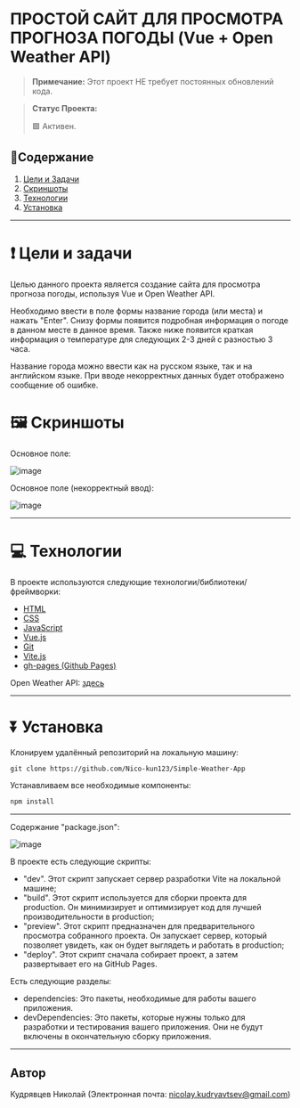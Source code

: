 # ПРОСТОЙ САЙТ ДЛЯ ПРОСМОТРА ПРОГНОЗА ПОГОДЫ (Vue + Open Weather API)

> **Примечание:** Этот проект НЕ требует постоянных обновлений кода.

> **Статус Проекта:**
>
> 🟩 Активен.

## 📑Содержание

1. [Цели и Задачи](#-цели-и-задачи)
2. [Скриншоты](#-скриншоты)
3. [Технологии](#-технологии)
4. [Установка](#-установка)

---

# ❗ Цели и задачи

Целью данного проекта является создание сайта для просмотра прогноза погоды, используя Vue и Open Weather API.

Необходимо ввести в поле формы название города (или места) и нажать "Enter". Снизу формы появится подробная информация о погоде в данном месте в данное время. Также ниже появится краткая информация о температуре для следующих 2-3 дней с разностью 3 часа.

Название города можно ввести как на русском языке, так и на английском языке. При вводе некорректных данных будет отображено сообщение об ошибке.

# 🖼 Скриншоты

Основное поле:

![image](https://github.com/Nico-kun123/Simple-Weather-App/assets/77405288/86b61cd3-f61e-4cb9-9868-e025268e1fe3)

Основное поле (некорректный ввод):

![image](https://github.com/Nico-kun123/Simple-Weather-App/assets/77405288/86ceb231-bc74-4432-95b7-2081bf6e49b4)

---

# 💻 Технологии

В проекте используются следующие технологии/библиотеки/фреймворки:

- [HTML](https://developer.mozilla.org/ru/docs/Learn/HTML/Introduction_to_HTML)
- [CSS](https://developer.mozilla.org/en-US/docs/Web/CSS)
- [JavaScript](https://developer.mozilla.org/en-US/docs/Web/JavaScript)
- [Vue.js](https://nodejs.org/)
- [Git](https://git-scm.com/)
- [Vite.js](https://vitejs.dev)
- [gh-pages (Github Pages)](https://docs.github.com/en/pages/getting-started-with-github-pages/creating-a-github-pages-site)

Open Weather API: [здесь](https://openweathermap.org)

---

# ⏬ Установка

Клонируем удалённый репозиторий на локальную машину:

```markdown
git clone https://github.com/Nico-kun123/Simple-Weather-App
```

Устанавливаем все необходимые компоненты:

``` markdown
npm install
```

---

Содержание "package.json":

![image](https://github.com/Nico-kun123/Simple-Weather-App/assets/77405288/25652329-aa4c-436c-a8b8-e989e81b3126)

В проекте есть следующие скрипты:

- "dev". Этот скрипт запускает сервер разработки Vite на локальной машине;
- "build". Этот скрипт используется для сборки проекта для production. Он минимизирует и оптимизирует код для лучшей производительности в production;
- "preview". Этот скрипт предназначен для предварительного просмотра собранного проекта. Он запускает сервер, который позволяет увидеть, как он будет выглядеть и работать в production;
- "deploy". Этот скрипт сначала собирает проект, а затем развертывает его на GitHub Pages.

Есть следующие разделы:

- dependencies: Это пакеты, необходимые для работы вашего приложения.
- devDependencies: Это пакеты, которые нужны только для разработки и тестирования вашего приложения. Они не будут включены в окончательную сборку приложения.

---

## Автор

Кудрявцев Николай (Электронная почта: nicolay.kudryavtsev@gmail.com)
